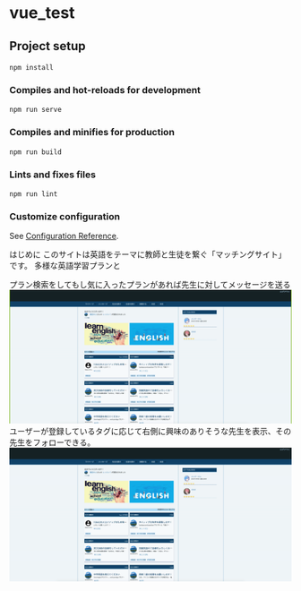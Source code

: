 # vue_test

## Project setup
```
npm install
```

### Compiles and hot-reloads for development
```
npm run serve
```

### Compiles and minifies for production
```
npm run build
```

### Lints and fixes files
```
npm run lint
```

### Customize configuration
See [Configuration Reference](https://cli.vuejs.org/config/).

はじめに
このサイトは英語をテーマに教師と生徒を繋ぐ「マッチングサイト」です。
多様な英語学習プランと

プラン検索をしてもし気に入ったプランがあれば先生に対してメッセージを送る
![movie](https://github.com/creater0820/enlish-tutor-vue/blob/my-branch/movie/top-to-message.gif)
ユーザーが登録しているタグに応じて右側に興味のありそうな先生を表示、その先生をフォローできる。
![movie](https://github.com/creater0820/enlish-tutor-vue/blob/my-branch/movie/follow.gif)
